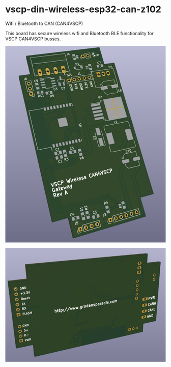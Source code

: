 # vscp-din-wireless-esp32-can-z102

Wifi / Bluetooth to CAN (CAN4VSCP)

This board has secure wireless wifi and Bluetooth BLE functionality for VSCP CAN4VSCP busses.


![](images/front_flat_rev_a.png)

![](images/bottom_flat_rev_a.png)



